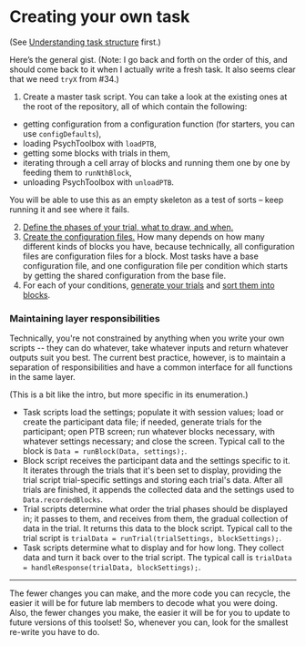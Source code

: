 # Creating your own task

(See [Understanding task structure](understanding-task-structure.md) first.)

Here’s the general gist. (Note: I go back and forth on the order of this, and should come back to it when I actually write a fresh task. It also seems clear that we need `tryX` from #34.)

1. Create a master task script. You can take a look at the existing ones at the root of the repository, all of which contain the following:

* getting configuration from a configuration function (for starters, you can use `configDefaults`),
* loading PsychToolbox with `loadPTB`,
* getting some blocks with trials in them,
* iterating through a cell array of blocks and running them one by one by feeding them to `runNthBlock`,
* unloading PsychToolbox with `unloadPTB`.

You will be able to use this as an empty skeleton as a test of sorts – keep running it and see where it fails.

2. [Define the phases of your trial, what to draw, and when.](trial-and-its-phases.md)
3. [Create the configuration files.](configuring-task.md) How many depends on how many different kinds of blocks you have, because technically, all configuration files are configuration files for a block. Most tasks have a base configuration file, and one configuration file per condition which starts by getting the shared configuration from the base file.
4. For each of your conditions, [generate your trials](generating-blocks.md) and [sort them into blocks](generating-blocks.md).

### Maintaining layer responsibilities

Technically, you're not constrained by anything when you write your own scripts -- they can do whatever, take whatever inputs and return whatever outputs suit you best. The current best practice, however, is to maintain a separation of responsibilities and have a common interface for all functions in the same layer.

(This is a bit like the intro, but more specific in its enumeration.)

- Task scripts load the settings; populate it with session values; load or create the participant data file; if needed, generate trials for the participant; open PTB screen; run whatever blocks necessary, with whatever settings necessary; and close the screen. Typical call to the block is `Data = runBlock(Data, settings);`.
- Block script receives the participant data and the settings specific to it. It iterates through the trials that it's been set to display, providing the trial script trial-specific settings and storing each trial's data. After all trials are finished, it appends the collected data and the settings used to `Data.recordedBlocks`.
- Trial scripts determine what order the trial phases should be displayed in; it passes to them, and receives from them, the gradual collection of data in the trial. It returns this data to the block script. Typical call to the trial script is `trialData = runTrial(trialSettings, blockSettings);`.
- Task scripts determine what to display and for how long. They collect data and turn it back over to the trial script. The typical call is `trialData = handleResponse(trialData, blockSettings);`.

------

The fewer changes you can make, and the more code you can recycle, the easier it will be for future lab members to decode what you were doing. Also, the fewer changes you make, the easier it will be for you to update to future versions of this toolset! So, whenever you can, look for the smallest re-write you have to do.

